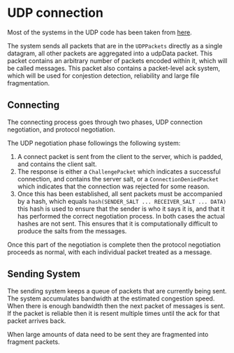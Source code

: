 # UDP connection

Most of the systems in the UDP code has been taken from [here](https://gafferongames.com/categories/building-a-game-network-protocol/).

The system sends all packets that are in the `UDPPackets` directly as a single datagram, all other packets are aggregated into a udpData packet. This packet contains an arbitrary number of packets encoded within it, which will be called messages. This packet also contains a packet-level ack system, which will be used for conjestion detection, reliability and large file fragmentation.

## Connecting

The connecting process goes through two phases, UDP connection negotiation, and protocol negotiation.

The UDP negotiation phase followings the following system:
1. A connect packet is sent from the client to the server, which is padded, and contains the client salt.
2. The response is either a `ChallengePacket` which indicates a successful connection, and contains the server salt, or a `ConnectionDeniedPacket` which indicates that the connection was rejected for some reason.
3. Once this has been established, all sent packets must be accompanied by a hash, which equals `hash(SENDER_SALT ... RECEIVER_SALT ... DATA)` this hash is used to ensure that the sender is who it says it is, and that it has performed the correct negotiation process. In both cases the actual hashes are not sent. This ensures that it is computationally difficult to produce the salts from the messages.

Once this part of the negotiation is complete then the protocol negotiation proceeds as normal, with each individual packet treated as a message.

## Sending System

The sending system keeps a queue of packets that are currently being sent. The system accumulates bandwidth at the estimated congestion speed. When there is enough bandwidth then the next packet of messages is sent. If the packet is reliable then it is resent multiple times until the ack for that packet arrives back.

When large amounts of data need to be sent they are fragmented into fragment packets.